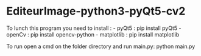 # EditeurImage-python3-pyQt5-cv2

To lunch this program you need to install : 
    - pyQt5 : pip install pyQt5
    - openCv : pip install opencv-python
    - matplotlib : pip install matplotlib
   
   
 To run open a cmd on the folder directory and run main.py:
    python main.py
